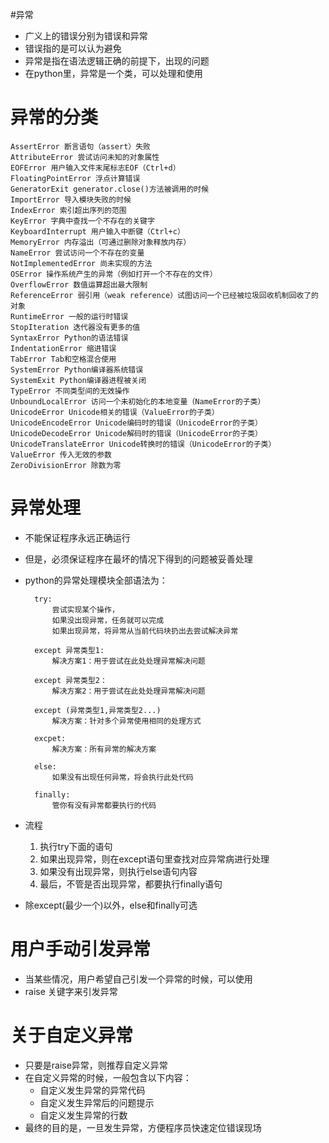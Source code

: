 #异常
- 广义上的错误分别为错误和异常
- 错误指的是可以认为避免
- 异常是指在语法逻辑正确的前提下，出现的问题
- 在python里，异常是一个类，可以处理和使用
# 异常的分类

    AssertError 断言语句（assert）失败
    AttributeError 尝试访问未知的对象属性
    EOFError 用户输入文件末尾标志EOF（Ctrl+d）
    FloatingPointError 浮点计算错误
    GeneratorExit generator.close()方法被调用的时候
    ImportError 导入模块失败的时候
    IndexError 索引超出序列的范围
    KeyError 字典中查找一个不存在的关键字
    KeyboardInterrupt 用户输入中断键（Ctrl+c）
    MemoryError 内存溢出（可通过删除对象释放内存）
    NameError 尝试访问一个不存在的变量
    NotImplementedError 尚未实现的方法
    OSError 操作系统产生的异常（例如打开一个不存在的文件）
    OverflowError 数值运算超出最大限制
    ReferenceError 弱引用（weak reference）试图访问一个已经被垃圾回收机制回收了的对象
    RuntimeError 一般的运行时错误
    StopIteration 迭代器没有更多的值
    SyntaxError Python的语法错误
    IndentationError 缩进错误
    TabError Tab和空格混合使用
    SystemError Python编译器系统错误
    SystemExit Python编译器进程被关闭
    TypeError 不同类型间的无效操作
    UnboundLocalError 访问一个未初始化的本地变量（NameError的子类）
    UnicodeError Unicode相关的错误（ValueError的子类）
    UnicodeEncodeError Unicode编码时的错误（UnicodeError的子类）
    UnicodeDecodeError Unicode解码时的错误（UnicodeError的子类）
    UnicodeTranslateError Unicode转换时的错误（UnicodeError的子类）
    ValueError 传入无效的参数
    ZeroDivisionError 除数为零
# 异常处理
- 不能保证程序永远正确运行
- 但是，必须保证程序在最坏的情况下得到的问题被妥善处理
- python的异常处理模块全部语法为：

        try:
            尝试实现某个操作，
            如果没出现异常，任务就可以完成
            如果出现异常，将异常从当前代码块扔出去尝试解决异常
        
        except 异常类型1:
            解决方案1：用于尝试在此处处理异常解决问题

        except 异常类型2：
            解决方案2：用于尝试在此处处理异常解决问题

        except (异常类型1,异常类型2...)
            解决方案：针对多个异常使用相同的处理方式

        excpet:
            解决方案：所有异常的解决方案

        else:
            如果没有出现任何异常，将会执行此处代码

        finally:
            管你有没有异常都要执行的代码

- 流程
    1. 执行try下面的语句
    2. 如果出现异常，则在except语句里查找对应异常病进行处理
    3. 如果没有出现异常，则执行else语句内容
    4. 最后，不管是否出现异常，都要执行finally语句
- 除except(最少一个)以外，else和finally可选
# 用户手动引发异常
- 当某些情况，用户希望自己引发一个异常的时候，可以使用
- raise 关键字来引发异常
# 关于自定义异常
- 只要是raise异常，则推荐自定义异常
- 在自定义异常的时候，一般包含以下内容：
    - 自定义发生异常的异常代码
    - 自定义发生异常后的问题提示
    - 自定义发生异常的行数
- 最终的目的是，一旦发生异常，方便程序员快速定位错误现场








